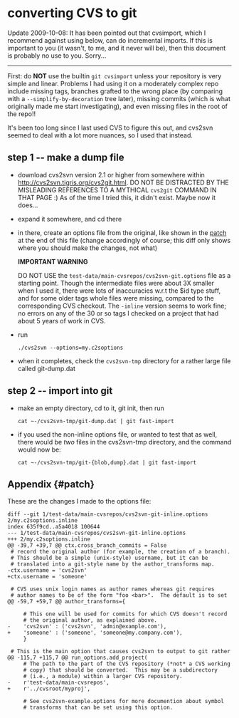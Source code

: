 # converting CVS to git

Update 2009-10-08: It has been pointed out that cvsimport, which I recommend
against using below, can do incremental imports.  If this is important to you
(it wasn't, to me, and it never will be), then this document is probably no
use to you.  Sorry...

----

First: do **NOT** use the builtin `git cvsimport` unless your repository is
very simple and linear.  Problems I had using it on a moderately complex repo
include missing tags, branches grafted to the wrong place (by comparing with a
`--simplify-by-decoration` tree later), missing commits (which is what
originally made me start investigating), and even missing files in the root of
the repo!!

It's been too long since I last used CVS to figure this out, and cvs2svn
seemed to deal with a lot more nuances, so I used that instead.

## step 1 -- make a dump file

  * download cvs2svn version 2.1 or higher from somewhere within
    <http://cvs2svn.tigris.org/cvs2git.html>. DO NOT BE DISTRACTED BY THE
    MISLEADING REFERENCES TO A MYTHICAL `cvs2git` COMMAND IN THAT PAGE :)  As
    of the time I tried this, it didn't exist.  Maybe now it does...

  * expand it somewhere, and cd there

  * in there, create an options file from the original, like shown in the
    [patch](#patch) at the end of this file (change accordingly of course;
    this diff only shows where you should make the changes, not what)

    **IMPORTANT WARNING**

    DO NOT USE the `test-data/main-cvsrepos/cvs2svn-git.options` file as a
    starting point.  Though the intermediate files were about 3X smaller when
    I used it, there were lots of inaccuracies w.r.t the $id type stuff, and
    for some older tags whole files were missing, compared to the
    corresponding CVS checkout.  The `-inline` version seems to work fine; no
    errors on any of the 30 or so tags I checked on a project that had about 5
    years of work in CVS.

  - run

        ./cvs2svn --options=my.c2soptions

  - when it completes, check the `cvs2svn-tmp` directory for a rather large
    file called git-dump.dat

## step 2 -- import into git

  - make an empty directory, cd to it, git init, then run

        cat ~-/cvs2svn-tmp/git-dump.dat | git fast-import

  - if you used the non-inline options file, or wanted to test that as well,
    there would be *two* files in the cvs2svn-tmp directory, and the command
    would now be:

        cat ~-/cvs2svn-tmp/git-{blob,dump}.dat | git fast-import

## Appendix {#patch}

These are the changes I made to the options file:

    diff --git 1/test-data/main-cvsrepos/cvs2svn-git-inline.options 2/my.c2soptions.inline
    index 635f9cd..a5a4018 100644
    --- 1/test-data/main-cvsrepos/cvs2svn-git-inline.options
    +++ 2/my.c2soptions.inline
    @@ -39,7 +39,7 @@ ctx.cross_branch_commits = False
     # record the original author (for example, the creation of a branch).
     # This should be a simple (unix-style) username, but it can be
     # translated into a git-style name by the author_transforms map.
    -ctx.username = 'cvs2svn'
    +ctx.username = 'someone'

     # CVS uses unix login names as author names whereas git requires
     # author names to be of the form "foo <bar>".  The default is to set
    @@ -59,7 +59,7 @@ author_transforms={

         # This one will be used for commits for which CVS doesn't record
         # the original author, as explained above.
    -    'cvs2svn' : ('cvs2svn', 'admin@example.com'),
    +    'someone' : ('someone', 'someone@my.company.com'),
         }

     # This is the main option that causes cvs2svn to output to git rather
    @@ -115,7 +115,7 @@ run_options.add_project(
         # The path to the part of the CVS repository (*not* a CVS working
         # copy) that should be converted.  This may be a subdirectory
         # (i.e., a module) within a larger CVS repository.
    -    r'test-data/main-cvsrepos',
    +    r'../cvsroot/myproj',

         # See cvs2svn-example.options for more documention about symbol
         # transforms that can be set using this option.
